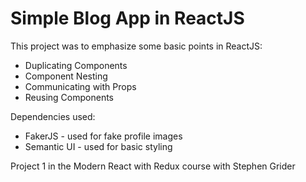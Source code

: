 # Simple Blog App in ReactJS

This project was to emphasize some basic points in ReactJS:
* Duplicating Components
* Component Nesting
* Communicating with Props
* Reusing Components

Dependencies used:
* FakerJS - used for fake profile images
* Semantic UI - used for basic styling 

Project 1 in the Modern React with Redux course with Stephen Grider